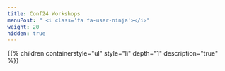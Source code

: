```yaml
---
title: Conf24 Workshops
menuPost: " <i class='fa fa-user-ninja'></i>"
weight: 20
hidden: true
---
```


{{% children containerstyle="ul" style="li" depth="1" description="true" %}}

